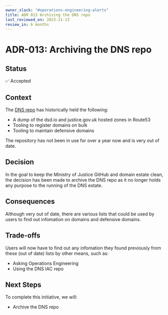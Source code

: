 ```yaml
---
owner_slack: "#operations-engineering-alerts"
title: ADR 013 Archiving the DNS repo
last_reviewed_on: 2023-11-13
review_in: 6 months
---
```


# ADR-013: Archiving the DNS repo

## Status

✅ Accepted

## Context

The [DNS repo](https://github.com/ministryofjustice/dns) has historically held the following:

* A dump of the dsd.io and justice.gov.uk hosted zones in Route53
* Tooling to register domains on bulk
* Tooling to maintain defensive domains

The repository has not been in use for over a year now and is very out of date.

## Decision

In the goal to keep the Ministry of Justice GitHub and domain estate clean, the decision has been made to archive the DNS repo as it no longer holds any purpose to the running of the DNS estate.

## Consequences

Although very out of date, there are various lists that could be used by users to find out infomation on domains and defensive domains.

## Trade-offs

Users will now have to find out any infomation they found previously from these (out of date) lists by other means, such as:

* Asking Operations Engineering
* Using the DNS IAC repo

## Next Steps

To complete this initiative, we will:

- Archive the DNS repo
